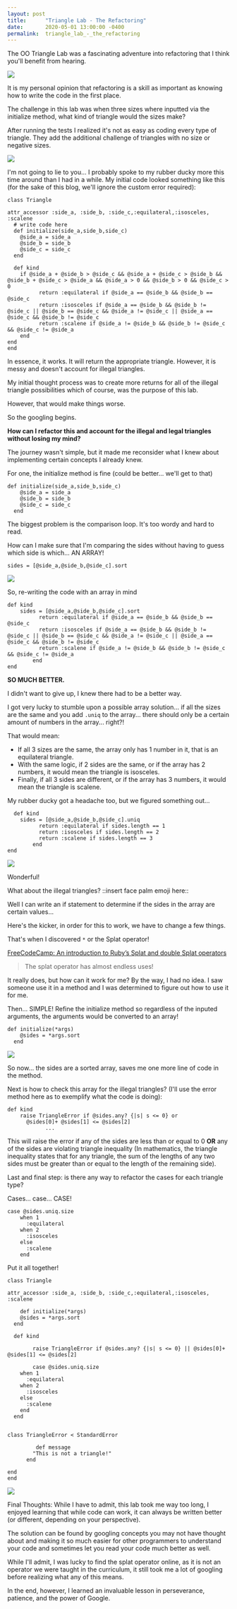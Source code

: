 ```yaml
---
layout: post
title:      "Triangle Lab - The Refactoring"
date:       2020-05-01 13:00:00 -0400
permalink:  triangle_lab_-_the_refactoring
---
```


The OO Triangle Lab was a fascinating adventure into refactoring that I think you'll benefit from hearing. 

![](https://i.imgur.com/v1SgLKJ.jpg)

It is my personal opinion that refactoring is a skill as important as knowing how to write the code in the first place. 

The challenge in this lab was when three sizes where inputted via the initialize method, what kind of triangle would the sizes make?

After running the tests I realized it's not as easy as coding every type of triangle. 
They add the additional challenge of triangles with no size or negative sizes. 

![](https://i.imgur.com/SdVhTfz.png)

I'm not going to lie to you... I probably spoke to my rubber ducky more this time around than I had in a while. My initial code looked something like this (for the sake of this blog, we'll ignore the custom error required):

```
class Triangle

attr_accessor :side_a, :side_b, :side_c,:equilateral,:isosceles, :scalene
  # write code here
  def initialize(side_a,side_b,side_c)
    @side_a = side_a
    @side_b = side_b
    @side_c = side_c
  end

  def kind
    if @side_a + @side_b > @side_c && @side_a + @side_c > @side_b && @side_b + @side_c > @side_a && @side_a > 0 && @side_b > 0 && @side_c > 0
          return :equilateral if @side_a == @side_b && @side_b == @side_c
          return :isosceles if @side_a == @side_b && @side_b != @side_c || @side_b == @side_c && @side_a != @side_c || @side_a == @side_c && @side_b != @side_c
          return :scalene if @side_a != @side_b && @side_b != @side_c && @side_c != @side_a
    end
end
end 
```

In essence, it works. It will return the appropriate triangle. However, it is messy and doesn't account for illegal triangles.

My initial thought process was to create more returns for all of the illegal triangle possibilities which of course, was the purpose of this lab. 

However, that would make things worse. 

So the googling begins.

**How can I refactor this and account for the illegal and legal triangles without losing my mind?**

The journey wasn't simple, but it made me reconsider what I knew about implementing certain concepts I already knew. 

For one, the initialize method is fine (could be better... we'll get to that)

```
def initialize(side_a,side_b,side_c)
    @side_a = side_a
    @side_b = side_b
    @side_c = side_c
  end
```

The biggest problem is the comparison loop. It's too wordy and hard to read.
	
How can I make sure that I'm comparing the sides without having to guess which side is which... AN ARRAY! 

```
sides = [@side_a,@side_b,@side_c].sort
```
	 
 ![](https://i.imgur.com/frJEkIp.png)
 
So, re-writing the code with an array in mind

```
def kind
    sides = [@side_a,@side_b,@side_c].sort
          return :equilateral if @side_a == @side_b && @side_b == @side_c
          return :isosceles if @side_a == @side_b && @side_b != @side_c || @side_b == @side_c && @side_a != @side_c || @side_a == @side_c && @side_b != @side_c
          return :scalene if @side_a != @side_b && @side_b != @side_c && @side_c != @side_a
        end 
end
```

**SO MUCH BETTER.**

I didn't want to give up, I knew there had to be a better way. 

I got very lucky to stumble upon a possible array solution... if all the sizes are the same and you add `.uniq` to the array... there should only be a certain amount of numbers in the array... right?! 

That would mean:
* If all 3 sizes are the same, the array only has 1 number in it, that is an equilateral triangle.
* With the same logic, if 2 sides are the same, or if the array has 2 numbers, it would mean the triangle is isosceles.
* Finally, if all 3 sides are different, or if the array has 3 numbers, it would mean the triangle is scalene.

My rubber ducky got a headache too, but we figured something out...

```
  def kind
    sides = [@side_a,@side_b,@side_c].uniq
          return :equilateral if sides.length == 1
          return :isosceles if sides.length == 2
          return :scalene if sides.length == 3
        end
end
```

![](https://i.imgur.com/ObAtcx0.jpg)

Wonderful! 

What about the illegal triangles? ::insert face palm emoji here::

Well I can write an if statement to determine if the sides in the array are certain values... 

Here's the kicker, in order for this to work, we have to change a few things. 

That's when I discovered `*`  or the Splat operator!

[FreeCodeCamp: An introduction to Ruby’s Splat and double Splat operators](https://www.freecodecamp.org/news/rubys-splat-and-double-splat-operators-ceb753329a78/)

> The splat operator has almost endless uses!

It really does, but how can it work for me?
By the way, I had no idea. I saw someone use it in a method and I was determined to figure out how to use it for me. 

Then... SIMPLE! Refine the initialize method so regardless of the inputed arguments, the arguments would be converted to an array! 

```
def initialize(*args)
    @sides = *args.sort
  end
```

![](https://i.imgur.com/OuhNI42.jpg)

So now... the sides are a sorted array, saves me one more line of code in the method. 

Next is how to check this array for the illegal triangles? (I'll use the error method here as to exemplify what the code is doing): 

```
def kind
    raise TriangleError if @sides.any? {|s| s <= 0} or
      @sides[0]+ @sides[1] <= @sides[2]
			...
```

This will raise the error if any of the sides are less than or equal to 0 **OR** any of the sides are violating triangle inequality (In mathematics, the triangle inequality states that for any triangle, the sum of the lengths of any two sides must be greater than or equal to the length of the remaining side).

Last and final step: is there any way to refactor the cases for each triangle type?

Cases... case... CASE! 

```
case @sides.uniq.size
    when 1
      :equilateral
    when 2
      :isosceles
    else
      :scalene
    end
```

Put it all together! 

```
class Triangle

attr_accessor :side_a, :side_b, :side_c,:equilateral,:isosceles, :scalene
  
	def initialize(*args)
    @sides = *args.sort
  end

  def kind
    
		raise TriangleError if @sides.any? {|s| s <= 0} || @sides[0]+ @sides[1] <= @sides[2]
    
		case @sides.uniq.size
    when 1
      :equilateral
    when 2
      :isosceles
    else
      :scalene
    end
  end


class TriangleError < StandardError
     
		 def message
        "This is not a triangle!"
      end

end
end 
```

![](https://i.imgur.com/odu4WMc.jpg)

Final Thoughts: While I have to admit, this lab took me way too long,  I enjoyed learning that while code can work, it can always be written better (or different, depending on your perspective). 

The solution can be found by googling concepts you may not have thought about and making it so much easier for other programmers to understand your code and sometimes let you read your code much better as well. 

While I'll admit, I was lucky to find the splat operator online, as it is not an operator we were taught in the curriculum, it still took me a lot of googling before realizing what any of this means.

In the end, however, I learned an invaluable lesson in perseverance, patience, and the power of Google. 
